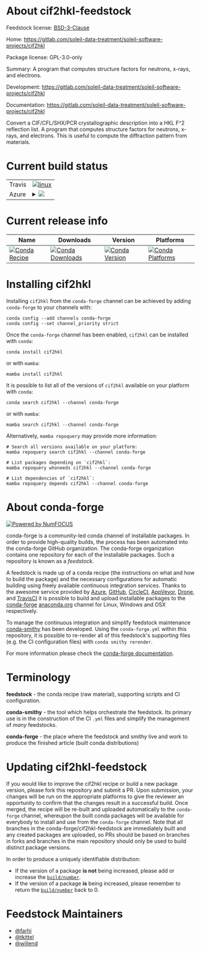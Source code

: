 About cif2hkl-feedstock
=======================

Feedstock license: [BSD-3-Clause](https://github.com/conda-forge/cif2hkl-feedstock/blob/main/LICENSE.txt)

Home: https://gitlab.com/soleil-data-treatment/soleil-software-projects/cif2hkl

Package license: GPL-3.0-only

Summary: A program that computes structure factors for neutrons, x-rays, and electrons.

Development: https://gitlab.com/soleil-data-treatment/soleil-software-projects/cif2hkl

Documentation: https://gitlab.com/soleil-data-treatment/soleil-software-projects/cif2hkl

Convert a CIF/CFL/SHX/PCR crystallographic description into a HKL F^2 reflection list.
A program that computes structure factors for neutrons, x-rays, and electrons.
This is useful to compute the diffraction pattern from materials.


Current build status
====================


<table><tr>
    <td>Travis</td>
    <td>
      <a href="https://app.travis-ci.com/conda-forge/cif2hkl-feedstock">
        <img alt="linux" src="https://img.shields.io/travis/com/conda-forge/cif2hkl-feedstock/main.svg?label=Linux">
      </a>
    </td>
  </tr>
    
  <tr>
    <td>Azure</td>
    <td>
      <details>
        <summary>
          <a href="https://dev.azure.com/conda-forge/feedstock-builds/_build/latest?definitionId=20811&branchName=main">
            <img src="https://dev.azure.com/conda-forge/feedstock-builds/_apis/build/status/cif2hkl-feedstock?branchName=main">
          </a>
        </summary>
        <table>
          <thead><tr><th>Variant</th><th>Status</th></tr></thead>
          <tbody><tr>
              <td>linux_64</td>
              <td>
                <a href="https://dev.azure.com/conda-forge/feedstock-builds/_build/latest?definitionId=20811&branchName=main">
                  <img src="https://dev.azure.com/conda-forge/feedstock-builds/_apis/build/status/cif2hkl-feedstock?branchName=main&jobName=linux&configuration=linux%20linux_64_" alt="variant">
                </a>
              </td>
            </tr><tr>
              <td>linux_aarch64</td>
              <td>
                <a href="https://dev.azure.com/conda-forge/feedstock-builds/_build/latest?definitionId=20811&branchName=main">
                  <img src="https://dev.azure.com/conda-forge/feedstock-builds/_apis/build/status/cif2hkl-feedstock?branchName=main&jobName=linux&configuration=linux%20linux_aarch64_" alt="variant">
                </a>
              </td>
            </tr><tr>
              <td>linux_ppc64le</td>
              <td>
                <a href="https://dev.azure.com/conda-forge/feedstock-builds/_build/latest?definitionId=20811&branchName=main">
                  <img src="https://dev.azure.com/conda-forge/feedstock-builds/_apis/build/status/cif2hkl-feedstock?branchName=main&jobName=linux&configuration=linux%20linux_ppc64le_" alt="variant">
                </a>
              </td>
            </tr><tr>
              <td>osx_64</td>
              <td>
                <a href="https://dev.azure.com/conda-forge/feedstock-builds/_build/latest?definitionId=20811&branchName=main">
                  <img src="https://dev.azure.com/conda-forge/feedstock-builds/_apis/build/status/cif2hkl-feedstock?branchName=main&jobName=osx&configuration=osx%20osx_64_" alt="variant">
                </a>
              </td>
            </tr><tr>
              <td>osx_arm64</td>
              <td>
                <a href="https://dev.azure.com/conda-forge/feedstock-builds/_build/latest?definitionId=20811&branchName=main">
                  <img src="https://dev.azure.com/conda-forge/feedstock-builds/_apis/build/status/cif2hkl-feedstock?branchName=main&jobName=osx&configuration=osx%20osx_arm64_" alt="variant">
                </a>
              </td>
            </tr><tr>
              <td>win_64</td>
              <td>
                <a href="https://dev.azure.com/conda-forge/feedstock-builds/_build/latest?definitionId=20811&branchName=main">
                  <img src="https://dev.azure.com/conda-forge/feedstock-builds/_apis/build/status/cif2hkl-feedstock?branchName=main&jobName=win&configuration=win%20win_64_" alt="variant">
                </a>
              </td>
            </tr>
          </tbody>
        </table>
      </details>
    </td>
  </tr>
</table>

Current release info
====================

| Name | Downloads | Version | Platforms |
| --- | --- | --- | --- |
| [![Conda Recipe](https://img.shields.io/badge/recipe-cif2hkl-green.svg)](https://anaconda.org/conda-forge/cif2hkl) | [![Conda Downloads](https://img.shields.io/conda/dn/conda-forge/cif2hkl.svg)](https://anaconda.org/conda-forge/cif2hkl) | [![Conda Version](https://img.shields.io/conda/vn/conda-forge/cif2hkl.svg)](https://anaconda.org/conda-forge/cif2hkl) | [![Conda Platforms](https://img.shields.io/conda/pn/conda-forge/cif2hkl.svg)](https://anaconda.org/conda-forge/cif2hkl) |

Installing cif2hkl
==================

Installing `cif2hkl` from the `conda-forge` channel can be achieved by adding `conda-forge` to your channels with:

```
conda config --add channels conda-forge
conda config --set channel_priority strict
```

Once the `conda-forge` channel has been enabled, `cif2hkl` can be installed with `conda`:

```
conda install cif2hkl
```

or with `mamba`:

```
mamba install cif2hkl
```

It is possible to list all of the versions of `cif2hkl` available on your platform with `conda`:

```
conda search cif2hkl --channel conda-forge
```

or with `mamba`:

```
mamba search cif2hkl --channel conda-forge
```

Alternatively, `mamba repoquery` may provide more information:

```
# Search all versions available on your platform:
mamba repoquery search cif2hkl --channel conda-forge

# List packages depending on `cif2hkl`:
mamba repoquery whoneeds cif2hkl --channel conda-forge

# List dependencies of `cif2hkl`:
mamba repoquery depends cif2hkl --channel conda-forge
```


About conda-forge
=================

[![Powered by
NumFOCUS](https://img.shields.io/badge/powered%20by-NumFOCUS-orange.svg?style=flat&colorA=E1523D&colorB=007D8A)](https://numfocus.org)

conda-forge is a community-led conda channel of installable packages.
In order to provide high-quality builds, the process has been automated into the
conda-forge GitHub organization. The conda-forge organization contains one repository
for each of the installable packages. Such a repository is known as a *feedstock*.

A feedstock is made up of a conda recipe (the instructions on what and how to build
the package) and the necessary configurations for automatic building using freely
available continuous integration services. Thanks to the awesome service provided by
[Azure](https://azure.microsoft.com/en-us/services/devops/), [GitHub](https://github.com/),
[CircleCI](https://circleci.com/), [AppVeyor](https://www.appveyor.com/),
[Drone](https://cloud.drone.io/welcome), and [TravisCI](https://travis-ci.com/)
it is possible to build and upload installable packages to the
[conda-forge](https://anaconda.org/conda-forge) [anaconda.org](https://anaconda.org/)
channel for Linux, Windows and OSX respectively.

To manage the continuous integration and simplify feedstock maintenance
[conda-smithy](https://github.com/conda-forge/conda-smithy) has been developed.
Using the ``conda-forge.yml`` within this repository, it is possible to re-render all of
this feedstock's supporting files (e.g. the CI configuration files) with ``conda smithy rerender``.

For more information please check the [conda-forge documentation](https://conda-forge.org/docs/).

Terminology
===========

**feedstock** - the conda recipe (raw material), supporting scripts and CI configuration.

**conda-smithy** - the tool which helps orchestrate the feedstock.
                   Its primary use is in the construction of the CI ``.yml`` files
                   and simplify the management of *many* feedstocks.

**conda-forge** - the place where the feedstock and smithy live and work to
                  produce the finished article (built conda distributions)


Updating cif2hkl-feedstock
==========================

If you would like to improve the cif2hkl recipe or build a new
package version, please fork this repository and submit a PR. Upon submission,
your changes will be run on the appropriate platforms to give the reviewer an
opportunity to confirm that the changes result in a successful build. Once
merged, the recipe will be re-built and uploaded automatically to the
`conda-forge` channel, whereupon the built conda packages will be available for
everybody to install and use from the `conda-forge` channel.
Note that all branches in the conda-forge/cif2hkl-feedstock are
immediately built and any created packages are uploaded, so PRs should be based
on branches in forks and branches in the main repository should only be used to
build distinct package versions.

In order to produce a uniquely identifiable distribution:
 * If the version of a package **is not** being increased, please add or increase
   the [``build/number``](https://docs.conda.io/projects/conda-build/en/latest/resources/define-metadata.html#build-number-and-string).
 * If the version of a package **is** being increased, please remember to return
   the [``build/number``](https://docs.conda.io/projects/conda-build/en/latest/resources/define-metadata.html#build-number-and-string)
   back to 0.

Feedstock Maintainers
=====================

* [@farhi](https://github.com/farhi/)
* [@tkittel](https://github.com/tkittel/)
* [@willend](https://github.com/willend/)


<!-- dummy commit to enable rerendering -->

